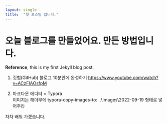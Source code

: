 ```yaml
---
layout: single    
title:  "첫 포스팅 입니다."
---
```


# 오늘 블로그를 만들었어요. 만든 방법입니다.

**Reference**, this is my first Jekyll blog post.

1. 깃헙(GitHub) 블로그 10분안에 완성하기  https://www.youtube.com/watch?v=ACzFIAOsfpM  

2. 마크다운 에디터 = Typora  
     이미지는 해더부에 typora-copy-images-to: ..\images\2022-09-19  형태로 넣어주라

차차 배워 가겠습니다.
